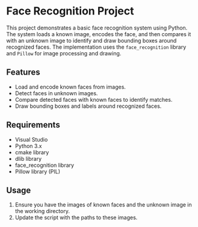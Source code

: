# Face Recognition Project

This project demonstrates a basic face recognition system using Python. The system loads a known image, encodes the face, and then compares it with an unknown image to identify and draw bounding boxes around recognized faces. The implementation uses the `face_recognition` library and `Pillow` for image processing and drawing.

## Features

- Load and encode known faces from images.
- Detect faces in unknown images.
- Compare detected faces with known faces to identify matches.
- Draw bounding boxes and labels around recognized faces.

## Requirements

- Visual Studio
- Python 3.x
- cmake library
- dlib library
- face_recognition library
- Pillow library (PIL)

## Usage

1. Ensure you have the images of known faces and the unknown image in the working directory.
2. Update the script with the paths to these images.

